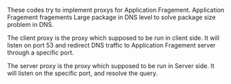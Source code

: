 These codes try to implement proxys for Application Fragement. Application Fragement fragements Large package in DNS level to solve package size problem in DNS.

The client proxy is the proxy which supposed to be run in client side. It will listen on port 53 and redirect DNS traffic to Application Fragement server through a specific port.

The server proxy is the proxy which supposed to be run in Server side. It will listen on the specific port, and resolve the query.
